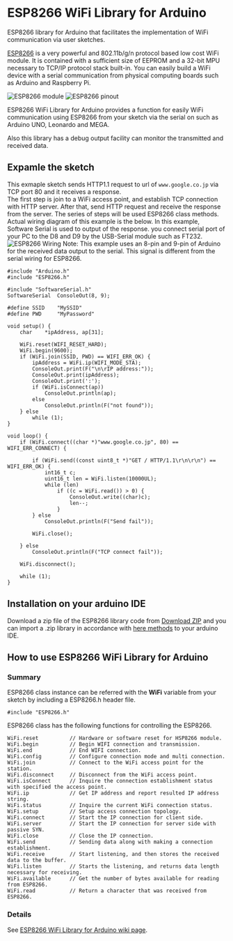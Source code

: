# ESP8266 WiFi Library for Arduino

ESP8266 library for Arduino that facilitates the implementation of WiFi communication via user sketches.

[ESP8266] is a very powerful and 802.11b/g/n protocol based low cost WiFi module. It is contained with a sufficient size of EEPROM and a 32-bit MPU necessary to  TCP/IP protocol stack built-in. You can easily build a WiFi device with a serial communication from physical computing boards such as Arduino and Raspberry Pi.

![ESP8266 module](https://raw.github.com/wiki/hieromon/ESP8266/images/ESP8266_mini.png)
![ESP8266 pinout](https://raw.github.com/wiki/hieromon/ESP8266/images/ESP8266_pinout.png)

[ESP8266]:http://www.esp8266.com/wiki/doku.php?id=start "ESP8266 Community wiki"

ESP8266 WiFi Library for Arduino provides a function for easily WiFi communication using ESP8266 from your sketch via the serial on such as Arduino UNO, Leonardo and MEGA.

Also this library has a debug output facility can monitor the transmitted and received data.

## Expamle the sketch

This exmaple sketch sends HTTP1.1 request to url of `www.google.co.jp` via TCP port 80 and it receives a response.  
The first step is join to a WiFi access point, and establish TCP connection with HTTP server. After that, send HTTP request and receive the response from the server. The series of steps will be used ESP8266 class methods.  
Actual wiring diagram of this example is the below. In this example, Software Serial is used to output of the response. you connect serial port of your PC to the D8 and D9 by the USB-Serial module such as FT232.
![ESP8266 Wiring](https://raw.github.com/wiki/hieromon/ESP8266/images/ESP8266_wiring.png)
Note: This example uses an 8-pin and 9-pin of Arduino for the received data output to the serial. This signal is different from the serial wiring for ESP8266.
```Arduino
#include "Arduino.h"
#include "ESP8266.h"

#include "SoftwareSerial.h"
SoftwareSerial	ConsoleOut(8, 9);

#define SSID	"MySSID"
#define PWD		"MyPassword"

void setup() {
	char	*ipAddress, ap[31];

	WiFi.reset(WIFI_RESET_HARD);
	WiFi.begin(9600);
	if (WiFi.join(SSID, PWD) == WIFI_ERR_OK) {
		ipAddress = WiFi.ip(WIFI_MODE_STA);
		ConsoleOut.print(F("\n\rIP address:"));
		ConsoleOut.print(ipAddress);
		ConsoleOut.print(':');
		if (WiFi.isConnect(ap))
			ConsoleOut.println(ap);
		else
			ConsoleOut.println(F("not found"));
	} else
		while (1);
}

void loop() {
	if (WiFi.connect((char *)"www.google.co.jp", 80) == WIFI_ERR_CONNECT) {

		if (WiFi.send((const uint8_t *)"GET / HTTP/1.1\r\n\r\n") == WIFI_ERR_OK) {
			int16_t	c;
			uint16_t len = WiFi.listen(10000UL);
			while (len)
				if ((c = WiFi.read()) > 0) {
					ConsoleOut.write((char)c);
					len--;
				}
		} else
			ConsoleOut.println(F("Send fail"));

		WiFi.close();

	} else
		ConsoleOut.println(F("TCP connect fail"));

	WiFi.disconnect();

	while (1);
}
```

## Installation on your arduino IDE

Download a zip file of the ESP8266 library code from [Download ZIP](https://github.com/Hieromon/ESP8266/archive/master.zip "ESP8266 download a .zip") and you can import a .zip library in accordance with [here methods](http://www.arduino.cc/en/Guide/Libraries#toc4 "Importing a .zip Library") to your arduino IDE.

## How to use ESP8266 WiFi Library for Arduino

### Summary

ESP8266 class instance can be referred with the **WiFi** variable from your sketch by including a ESP8266.h header file.

````Arduino
#include "ESP8266.h"
````

ESP8266 class has the following functions for controlling the ESP8266.  

    WiFi.reset			// Hardware or software reset for HSP8266 module.
    WiFi.begin			// Begin WIFI connection and transmission.
    WiFi.end			// End WIFI connection.
    WiFi.config			// Configure connection mode and multi connection.
    WiFi.join			// Connect to the WiFi access point for the station.
    WiFi.disconnect		// Disconnect from the WiFi access point.
    WiFi.isConnect		// Inquire the connection establishment status with specified the access point.
    WiFi.ip				// Get IP address and report resulted IP address string.
    WiFi.status			// Inquire the current WiFi connection status.
    WiFi.setup			// Setup access connection topology.
    WiFi.connect		// Start the IP connection for client side.
    WiFi.server			// Start the IP connection for server side with passive SYN.
    WiFi.close			// Close the IP connection.
    WiFi.send			// Sending data along with making a connection establishment.
    WiFi.receive		// Start listening, and then stores the received data to the buffer.
    WiFi.listen			// Starts the listening, and returns data length necessary for receiving.
    WiFi.available		// Get the number of bytes available for reading from ESP8266. 
    WiFi.read			// Return a character that was received from ESP8266.

### Details
See [ESP8266 WiFi Library for Arduino wiki page](https://github.com/Hieromon/ESP8266/wiki).
